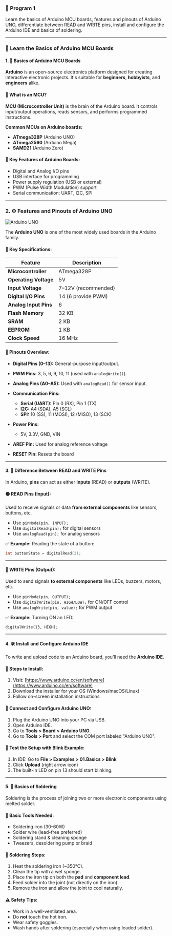 ### 🚀 Program 1

Learn the basics of Arduino MCU boards, features and pinouts of Arduino UNO, differentiate between READ and WRITE pins, install and configure the Arduino IDE and basics of soldering.

---

### 🔧 Learn the Basics of Arduino MCU Boards

#### 1. 🧠 Basics of Arduino MCU Boards

**Arduino** is an open-source electronics platform designed for creating interactive electronic projects. It's suitable for **beginners**, **hobbyists**, and **engineers** alike.

#### 🔹 What is an MCU?

**MCU (Microcontroller Unit)** is the brain of the Arduino board. It controls input/output operations, reads sensors, and performs programmed instructions.

**Common MCUs on Arduino boards:**

* **ATmega328P** (Arduino UNO)
* **ATmega2560** (Arduino Mega)
* **SAMD21** (Arduino Zero)

#### 🔹 Key Features of Arduino Boards:

* Digital and Analog I/O pins
* USB interface for programming
* Power supply regulation (USB or external)
* PWM (Pulse Width Modulation) support
* Serial communication: UART, I2C, SPI

---

### 2. ⚙️ Features and Pinouts of Arduino UNO

![Arduino UNO](https://docs.arduino.cc/static/ef27ed2b2ee70989d2a7fc8446880934/e85cb/arduino_board.png)

The **Arduino UNO** is one of the most widely used boards in the Arduino family.

#### 🔹 Key Specifications:

| Feature               | Description         |
| --------------------- | ------------------- |
| **Microcontroller**   | ATmega328P          |
| **Operating Voltage** | 5V                  |
| **Input Voltage**     | 7–12V (recommended) |
| **Digital I/O Pins**  | 14 (6 provide PWM)  |
| **Analog Input Pins** | 6                   |
| **Flash Memory**      | 32 KB               |
| **SRAM**              | 2 KB                |
| **EEPROM**            | 1 KB                |
| **Clock Speed**       | 16 MHz              |

#### 🔹 Pinouts Overview:

* **Digital Pins (0–13):** General-purpose input/output.
* **PWM Pins:** 3, 5, 6, 9, 10, 11 (used with `analogWrite()`).
* **Analog Pins (A0–A5):** Used with `analogRead()` for sensor input.
* **Communication Pins:**

  * **Serial (UART):** Pin 0 (RX), Pin 1 (TX)
  * **I2C:** A4 (SDA), A5 (SCL)
  * **SPI:** 10 (SS), 11 (MOSI), 12 (MISO), 13 (SCK)
* **Power Pins:**

  * 5V, 3.3V, GND, VIN
* **AREF Pin:** Used for analog reference voltage
* **RESET Pin:** Resets the board

---

#### 3. 🔄 Difference Between READ and WRITE Pins

In Arduino, **pins** can act as either **inputs** (READ) or **outputs** (WRITE).

#### 🟢 READ Pins (Input):

Used to receive signals or data **from external components** like sensors, buttons, etc.

* Use `pinMode(pin, INPUT);`
* Use `digitalRead(pin);` for digital sensors
* Use `analogRead(pin);` for analog sensors

✅ **Example:**
Reading the state of a button:

```cpp
int buttonState = digitalRead(2);
```

---

#### 🔴 WRITE Pins (Output):

Used to send signals **to external components** like LEDs, buzzers, motors, etc.

* Use `pinMode(pin, OUTPUT);`
* Use `digitalWrite(pin, HIGH/LOW);` for ON/OFF control
* Use `analogWrite(pin, value);` for PWM output

✅ **Example:**
Turning ON an LED:

```
digitalWrite(13, HIGH);
```

---

#### 4. 🛠️ Install and Configure Arduino IDE

To write and upload code to an Arduino board, you’ll need the **Arduino IDE**.

#### 🔹 Steps to Install:

1. Visit: [https://www.arduino.cc/en/software](https://www.arduino.cc/en/software)
2. Download the installer for your OS (Windows/macOS/Linux)
3. Follow on-screen installation instructions

#### 🔹 Connect and Configure Arduino UNO:

1. Plug the Arduino UNO into your PC via USB.
2. Open Arduino IDE.
3. Go to **Tools > Board > Arduino UNO**.
4. Go to **Tools > Port** and select the COM port labeled "Arduino UNO".

#### 🔹 Test the Setup with Blink Example:

1. In IDE: Go to **File > Examples > 01.Basics > Blink**
2. Click **Upload** (right arrow icon)
3. The built-in LED on pin 13 should start blinking.

---

#### 5. 🔩 Basics of Soldering

Soldering is the process of joining two or more electronic components using melted solder.

#### 🔹 Basic Tools Needed:

* Soldering iron (30–60W)
* Solder wire (lead-free preferred)
* Soldering stand & cleaning sponge
* Tweezers, desoldering pump or braid

#### 🔹 Soldering Steps:

1. Heat the soldering iron (\~350°C).
2. Clean the tip with a wet sponge.
3. Place the iron tip on both the **pad** and **component lead**.
4. Feed solder into the joint (not directly on the iron).
5. Remove the iron and allow the joint to cool naturally.

#### ⚠️ Safety Tips:

* Work in a well-ventilated area.
* Do **not** touch the hot iron.
* Wear safety goggles.
* Wash hands after soldering (especially when using leaded solder).